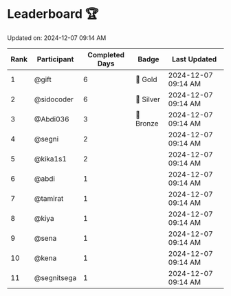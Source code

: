 # Leaderboard 🏆

Updated on: 2024-12-07 09:14 AM

| Rank | Participant       | Completed Days | Badge      | Last Updated         |
|------|-------------------|----------------|------------|----------------------|
| 1    | @gift             | 6              | 🏅 Gold     | 2024-12-07 09:14 AM |
| 2    | @sidocoder        | 6              | 🥈 Silver   | 2024-12-07 09:14 AM |
| 3    | @Abdi036          | 3              | 🥉 Bronze   | 2024-12-07 09:14 AM |
| 4    | @segni            | 2              |            | 2024-12-07 09:14 AM |
| 5    | @kika1s1          | 2              |            | 2024-12-07 09:14 AM |
| 6    | @abdi             | 1              |            | 2024-12-07 09:14 AM |
| 7    | @tamirat          | 1              |            | 2024-12-07 09:14 AM |
| 8    | @kiya             | 1              |            | 2024-12-07 09:14 AM |
| 9    | @sena             | 1              |            | 2024-12-07 09:14 AM |
| 10   | @kena             | 1              |            | 2024-12-07 09:14 AM |
| 11   | @segnitsega       | 1              |            | 2024-12-07 09:14 AM |
